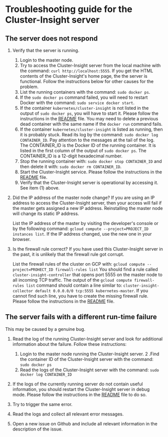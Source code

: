 # Troubleshooting guide for the Cluster-Insight server

## The server does not respond
1.  Verify that the server is running.
    1. Login to the master node.
    0. Try to access the Cluster-Insight server from the local machine with
      the command: `curl http://localhost:5555`.
      If you get the HTML contents of the Cluster-Insight's home page,
      the the server is functional. Follow the instructions below for other
      causes for the problem.
    2. List the running containers with the command:
       `sudo docker ps`.
    3. If the `sudo docker ps` command failed, you will need to restart Docker
       with the command: `sudo service docker start`.
    4. If the container `kubernetes/cluster-insight` is not listed in the
       output of `sudo docker ps`, you will have to start it.
       Please follow the instructions in the [README](README.md) file.
       You may need to
       delete a previous dead container with the same name if the `docker run`
       command fails.
    5. If the container `kubernetes/cluster-insight` is listed as running,
       then it is probably stuck.
       Read its log by the command:
       `sudo docker log CONTAINER_ID`. Pay attention to the messages at the
       tail of the log.
       The CONTAINER_ID is the Docker ID of the running container. It is
       listed in the first column of the output of `sudo docker ps`.
       The CONTAINER_ID is a 12-digit hexadecimal number.
    6. Stop the running container with:
       `sudo docker stop CONTAINER_ID` and then delete it with:
       `sudo docker rm CONTAINER_ID`.
    7. Start the Cluster-Insight service. Please follow the instructions in
       the [README](README.md) file.
    8. Verify that the Cluster-Insight server is operational by accessing
       it. See item (1) above.

2.  Did the IP address of the master node change?
    If you are using an IP address to access the Cluster-Insight server, then
    your access will fail if the master gets assigned a new IP address.
    Reinstalling the master node will change its static IP address.

    List the IP address of the master by visiting the developer's console
    or by the following command:
    `gcloud compute --project=PROJECT_ID instances list`.
    If the IP address changed, use the new one in your browser.
3.  Is the firewall rule correct?
    If you have used this Cluster-Insight server in the past, it is unlikely
    that the firewall rule got corrupt.

    List the firewall rules of the cluster on GCP with:
    `gcloud compute --project=PROHECT_ID firewall-rules list`
    You should find a rule called `cluster-insight-controller` that opens port
    5555 on the master node to all incoming TCP traffic.
    The output of the `gcloud compute firewall-rules list` command should
    contain a line similar to:
    `cluster-insight-collector default 0.0.0.0/0 tcp:5555 kubernetes-master`.
    If you cannot find such line, you have to create the missing firewall
    rule. Please follow the instructions in the [README](README.md) file.

## The server fails with a different run-time failure
This may be caused by a genuine bug.

1.  Read the log of the running Cluster-Insight server and look for additional
    information about the failure. Follow these instructions:
    1. Login to the master node running the Cluster-Insight server.
    2 .Find the container ID of the Cluster-Insight server with the command:
      `sudo docker ps`
    3. Read the logs of the Cluster-Insight server with the command:
       `sudo docker log CONTAINER_ID`

2.  If the logs of the currently running server do not contain useful
    information,
    you should restart the Cluster-Insight server in debug mode.
    Please follow the instructions in the [README](README.md) file to do so.

3.  Try to trigger the same error.

4.  Read the logs and collect all relevant error messages.

5.  Open a new issue on Github and include all relevant information in the
    description of the issue. 
